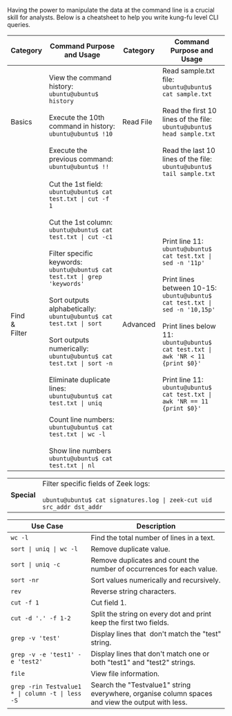Having the power to manipulate the data at the command line is a crucial skill for analysts. Below is a cheatsheet to help you write kung-fu level CLI queries.

| Category                | Command Purpose and Usage                                                                                                                                                                                                                                                                                                                                                                                                                                                                                                                                                                                                       | Category  | Command Purpose and Usage                                                                                                                                                                                                                                                                                                                       |
| ----------------------- | ------------------------------------------------------------------------------------------------------------------------------------------------------------------------------------------------------------------------------------------------------------------------------------------------------------------------------------------------------------------------------------------------------------------------------------------------------------------------------------------------------------------------------------------------------------------------------------------------------------------------------- | --------- | ----------------------------------------------------------------------------------------------------------------------------------------------------------------------------------------------------------------------------------------------------------------------------------------------------------------------------------------------- |
| Basics                  | View the command history:  <br>`ubuntu@ubuntu$ history`  <br><br>Execute the 10th command in history:  <br>`ubuntu@ubuntu$ !10`<br><br>Execute the previous command:  <br>`ubuntu@ubuntu$ !!`                                                                                                                                                                                                                                                                                                                                                                                                                                   | Read File | Read sample.txt file:  <br>`ubuntu@ubuntu$ cat sample.txt`<br><br>Read the first 10 lines of the file:  <br>`ubuntu@ubuntu$ head sample.txt`  <br><br>Read the last 10 lines of the file:  <br>`ubuntu@ubuntu$ tail sample.txt`                                                                                                                 |
| Find  <br>&  <br>Filter | Cut the 1st field:  <br>`ubuntu@ubuntu$ cat test.txt \| cut -f 1`  <br><br>Cut the 1st column:  <br>`ubuntu@ubuntu$ cat test.txt \| cut -c1`  <br><br>Filter specific keywords:  <br>`ubuntu@ubuntu$ cat test.txt \| grep 'keywords'`  <br><br>Sort outputs alphabetically:  <br>`ubuntu@ubuntu$ cat test.txt \| sort`<br><br>Sort outputs numerically:  <br>`ubuntu@ubuntu$ cat test.txt \| sort -n`<br><br>Eliminate duplicate lines:  <br>`ubuntu@ubuntu$ cat test.txt \| uniq`  <br><br>Count line numbers:  <br>`ubuntu@ubuntu$ cat test.txt \| wc -l`  <br><br>Show line numbers  <br>`ubuntu@ubuntu$ cat test.txt \| nl` | Advanced  | Print line 11:  <br>`ubuntu@ubuntu$ cat test.txt \| sed -n '11p'`  <br><br>Print lines between 10-15:  <br>`ubuntu@ubuntu$ cat test.txt \| sed -n '10,15p'`<br><br>Print lines below 11:  <br>`ubuntu@ubuntu$ cat test.txt \| awk 'NR < 11 {print $0}'`  <br><br>Print line 11:  <br>`ubuntu@ubuntu$ cat test.txt \| awk 'NR == 11 {print $0}'` |

|   |   |
|---|---|
|**Special**|Filter specific fields of Zeek logs:<br><br>`ubuntu@ubuntu$ cat signatures.log \| zeek-cut uid src_addr dst_addr`|

| **Use Case**                                     | **Description**                                                                                  |
| ------------------------------------------------ | ------------------------------------------------------------------------------------------------ |
| `wc -l`                                          | Find the total number of lines in a text.                                                        |
| `sort \| uniq \| wc -l`                          | Remove duplicate value.                                                                          |
| `sort \| uniq -c`                                | Remove duplicates and count the number of occurrences for each value.                            |
| `sort -nr`                                       | Sort values numerically and recursively.                                                         |
| `rev`                                            | Reverse string characters.                                                                       |
| `cut -f 1`                                       | Cut field 1.                                                                                     |
| `cut -d '.' -f 1-2`                              | Split the string on every dot and print keep the first two fields.                               |
| `grep -v 'test'`                                 | Display lines that  don't match the "test" string.                                               |
| `grep -v -e 'test1' -e 'test2'`                  | Display lines that don't match one or both "test1" and "test2" strings.                          |
| `file`                                           | View file information.                                                                           |
| `grep -rin Testvalue1 * \| column -t \| less -S` | Search the "Testvalue1" string everywhere, organise column spaces and view the output with less. |
